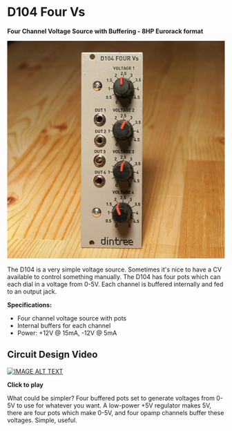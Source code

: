 # D104 Four Vs

**Four Channel Voltage Source with Buffering - 8HP Eurorack format**

![D104 Four Vs](D104-front-600.jpg)

The D104 is a very simple voltage source. Sometimes it's nice to have a CV available to control something manually. The D104 has four pots which can each dial in a voltage from 0-5V. Each channel is buffered internally and fed to an output jack.

**Specifications:**

- Four channel voltage source with pots
- Internal buffers for each channel
- Power: +12V @ 15mA, -12V @ 5mA


## Circuit Design Video
[![IMAGE ALT TEXT](http://img.youtube.com/vi/hwzX3BVx9ss/0.jpg)](http://www.youtube.com/watch?v=hwzX3BVx9ss "Synth Tech - Four Vs")

**Click to play**

What could be simpler? Four buffered pots set to generate voltages from 0-5V to use for whatever you want. A low-power +5V regulator makes 5V, there are four pots which make 0-5V, and four opamp channels buffer these voltages. Simple, useful.
